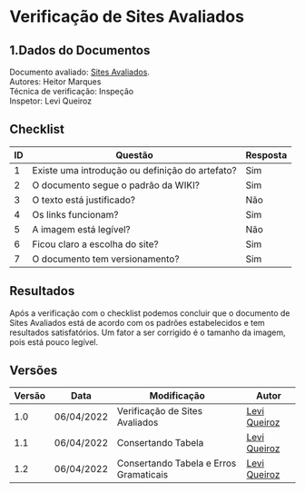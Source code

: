 # Verificação de Sites Avaliados

## 1.Dados do Documentos
Documento avaliado: [Sites Avaliados](./../sites_avaliados.md).<br>
Autores: Heitor Marques <br>
Técnica de verificação: Inspeção<br>
Inspetor: Levi Queiroz<br>

## Checklist
|ID|Questão|Resposta|
|--|--|--|
|1|Existe uma introdução ou definição do artefato?|Sim|
|2|O documento segue o padrão da WIKI?|Sim|
|3|O texto está justificado?|Não|
|4|Os links funcionam?|Sim|
|5|A imagem está legível?|Não|
|6|Ficou claro a escolha do site?|Sim|
|7|O documento tem versionamento?|Sim|


## Resultados
Após a verificação com o checklist podemos concluir que o documento de Sites Avaliados está de acordo com os padrões estabelecidos e tem resultados satisfatórios. Um fator a ser corrigido é o tamanho da imagem, pois está pouco legível.

## Versões
| Versão | Data | Modificação | Autor |
|--|--|--|--|
| 1.0 | 06/04/2022 | Verificação de Sites Avaliados |[Levi Queiroz](github.com/LeviQ27) |
| 1.1 | 06/04/2022 | Consertando Tabela |[Levi Queiroz](github.com/LeviQ27) |
| 1.2 | 06/04/2022 | Consertando Tabela e Erros Gramaticais |[Levi Queiroz](github.com/LeviQ27) |